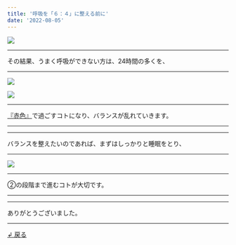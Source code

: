 ```yaml
---
title: '呼吸を「６：４」に整える前に'
date: '2022-08-05'
---
```


![](/images/001.jpg)
***
その結果、うまく呼吸ができない方は、24時間の多くを、
***
![](/images/005.jpg)

![](/images/005_.jpg)
***
[『赤色』](https://www.youtube.com/watch?v=G5mqZOHgcKk)で過ごすコトになり、バランスが乱れていきます。
***
***
バランスを整えたいのであれば、まずはしっかりと睡眠をとり、
***
![](/images/003_.jpg)
***
②の段階まで進むコトが大切です。
***
***
ありがとうございました。
***
[ ↲ 戻る ](https://01234567890.thebase.in/about)

